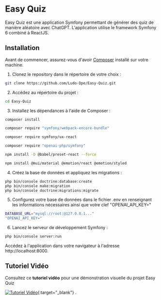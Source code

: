 # Easy Quiz

Easy Quiz est une application Symfony permettant de générer des quiz de manière aléatoire avec ChatGPT. L'application utilise le framework Symfony 6 combiné à ReactJS.

## Installation

Avant de commencer, assurez-vous d'avoir [Composer](https://getcomposer.org/) installé sur votre machine.

1. Clonez le repository dans le répertoire de votre choix :

```bash
git clone https://github.com/Ludo-Dpe/Easy-Quiz.git
```
2. Accédez au répertoire du projet :
```bash
cd Easy-Quiz
```
3. Installez les dépendances à l'aide de Composer :
```bash
composer install
```
```bash
composer require "symfony/webpack-encore-bundle"
```
```bash
composer require symfony/ux-react
```
```bash
composer require "openai-php/symfony"
```
```bash
npm install -D @babel/preset-react --force
```
```bash
npm install @mui/material @emotion/react @emotion/styled
```

4. Créez la base de données et appliquez les migrations :
```bash
php bin/console doctrine:database:create
php bin/console make:migration
php bin/console doctrine:migrations:migrate
```
5. Configurez votre base de données dans le fichier .env en renseignant les informations nécessaires ainsi que votre clef "OPENAI_API_KEY="
```bash
DATABASE_URL="mysql://root:@127.0.0.1..."
"OPENAI_API_KEY="
```

6. Lancez le serveur de développement Symfony :
```bash
php bin/console server:run
```
Accédez à l'application dans votre navigateur à l'adresse http://localhost:8000.

## Tutoriel Vidéo

Consultez ce **tutoriel vidéo** pour une démonstration visuelle du projet Easy Quiz

[![Tutoriel Vidéo](https://maroc-diplomatique.net/wp-content/uploads/2023/03/Image3-2.jpg)](https://youtu.be/sTdjMmZpM_o){:target="_blank"}
.


